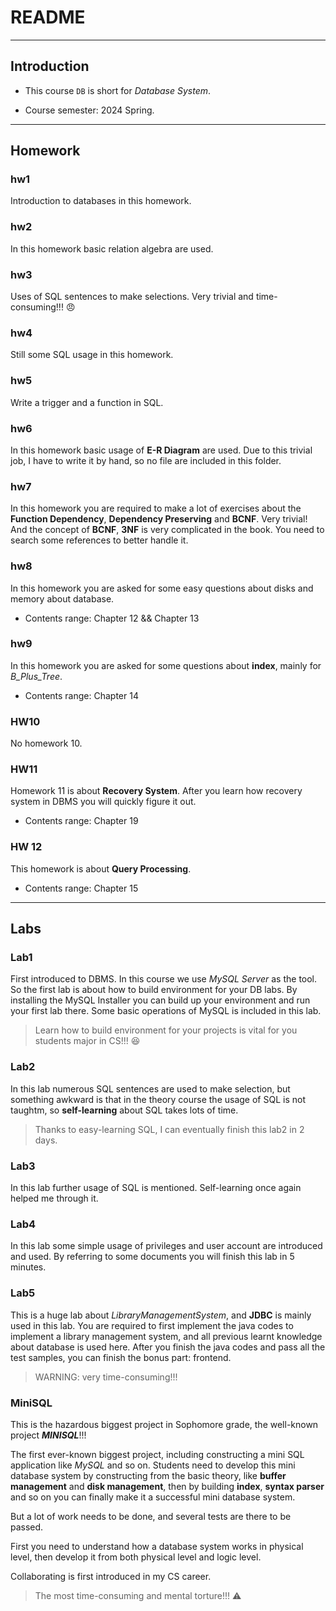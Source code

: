 # README

---

## Introduction

* This course `DB` is short for *Database System*.

* Course semester: 2024 Spring.

---

## Homework

### hw1

Introduction to databases in this homework.

### hw2

In this homework basic relation algebra are used.

### hw3

Uses of SQL sentences to make selections. Very trivial and time-consuming!!! :angry:

### hw4

Still some SQL usage in this homework. 

### hw5

Write a trigger and a function in SQL.

### hw6

In this homework basic usage of **E-R Diagram** are used. Due to this trivial job, I have to write it by hand, so no file are included in this folder.

### hw7

In this homework you are required to make a lot of exercises about the **Function Dependency**, **Dependency Preserving** and **BCNF**. Very trivial! And the concept of **BCNF**, **3NF** is very complicated in the book. You need to search some references to better handle it.

### hw8

In this homework you are asked for some easy questions about disks and memory about database.

* Contents range: Chapter 12 && Chapter 13

### hw9

In this homework you are asked for some questions about **index**, mainly for *B_Plus_Tree*.

* Contents range: Chapter 14

### HW10

No homework 10.

### HW11

Homework 11 is about **Recovery System**. After you learn how recovery system in DBMS you will quickly figure it out.

* Contents range: Chapter 19

### HW 12

This homework is about **Query Processing**.

* Contents range: Chapter 15

---

## Labs

### Lab1

First introduced to DBMS. In this course we use *MySQL Server* as the tool. So the first lab is about how to build environment for your DB labs. By installing the MySQL Installer you can build up your environment and run your first lab there. Some basic operations of MySQL is included in this lab.

> Learn how to build environment for your projects is vital for you students major in CS!!! :laughing:

### Lab2

In this lab numerous SQL sentences are used to make selection, but something awkward is that in the theory course the usage of SQL is not taughtm, so **self-learning** about SQL takes lots of time.

> Thanks to easy-learning SQL, I can eventually finish this lab2 in 2 days.

### Lab3

In this lab further usage of SQL is mentioned. Self-learning once again helped me through it.

### Lab4

In this lab some simple usage of privileges and user account are introduced and used. By referring to some documents you will finish this lab in 5 minutes.

### Lab5

This is a huge lab about *LibraryManagementSystem*, and **JDBC** is mainly used in this lab. You are required to first implement the java codes to implement a library management system, and all previous learnt knowledge about database is used here. After you finish the java codes and pass all the test samples, you can finish the bonus part: frontend.

> WARNING: very time-consuming!!!

### MiniSQL

This is the hazardous biggest project in Sophomore grade, the well-known project ***MINISQL***!!!

The first ever-known biggest project, including constructing a mini SQL application like *MySQL* and so on. Students need to develop this mini database system by constructing from the basic theory, like **buffer management** and **disk management**, then by building **index**, **syntax parser** and so on you can finally make it a successful mini database system.

But a lot of work needs to be done, and several tests are there to be passed.

First you need to understand how a database system works in physical level, then develop it from both physical level and logic level. 

Collaborating is first introduced in my CS career.

> The most time-consuming and mental torture!!! :warning: